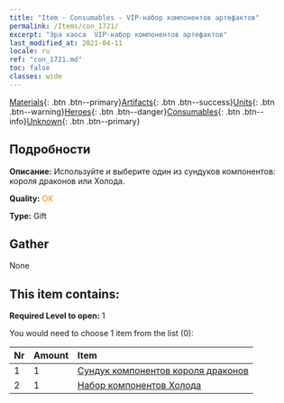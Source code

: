 ```yaml
---
title: "Item - Consumables - VIP-набор компонентов артефактов"
permalink: /Items/con_1721/
excerpt: "Эра хаоса  VIP-набор компонентов артефактов"
last_modified_at: 2021-04-11
locale: ru
ref: "con_1721.md"
toc: false
classes: wide
---
```

 [Materials](/ru/Items/){: .btn .btn--primary}[Artifacts](/ru/Items/Artifacts/){: .btn .btn--success}[Units](/ru/Items/Units/){: .btn .btn--warning}[Heroes](/ru/Items/Heroes/){: .btn .btn--danger}[Consumables](/ru/Items/Consumables/){: .btn .btn--info}[Unknown](/ru/Items/Unknown/){: .btn .btn--primary}

## Подробности
 **Описание:** Используйте и выберите один из сундуков компонентов: короля драконов или Холода.

 **Quality:** <span style="color: #FF8C00">OK</span>

 **Type:** Gift

## Gather

  None

## This item contains:

 **Required Level to open:** 1

 You would need to choose 1 item from the list (0):

  | Nr | Amount |     Item    |
  |:---|:-------|:------------|
  | 1 | 1 | [Сундук компонентов короля драконов](/ru/Items/con_1348/) | 
  | 2 | 1 | [Набор компонентов Холода](/ru/Items/con_1352/) | 
